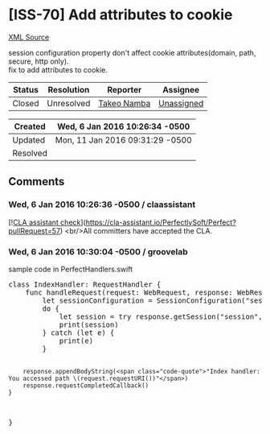 # [ISS-70] Add attributes to cookie

[XML Source](../xml/ISS-70.xml)
<p><p>session configuration property don't affect cookie attributes(domain, path, secure, http only).<br/>
fix to add attributes to cookie.</p></p>





Status|Resolution|Reporter|Assignee
------|----------|--------|--------
Closed|Unresolved|[Takeo Namba](groovelab)|[Unassigned]($-1)





Created|Wed, 6 Jan 2016 10:26:34 -0500
-------|--------------
Updated|Mon, 11 Jan 2016 09:31:29 -0500
Resolved|


## Comments




### Wed, 6 Jan 2016 10:26:36 -0500 / claassistant 

<p><p>[!<a href="https://cla-assistant.io/pull/badge/signed" class="external-link" rel="nofollow">CLA assistant check</a>](<a href="https://cla-assistant.io/PerfectlySoft/Perfect?pullRequest=57" class="external-link" rel="nofollow">https://cla-assistant.io/PerfectlySoft/Perfect?pullRequest=57</a>) &lt;br/&gt;All committers have accepted the CLA.</p></p>


### Wed, 6 Jan 2016 10:30:04 -0500 / groovelab 

<p><p>sample code in PerfectHandlers.swift</p>
<div class="code panel" style="border-width: 1px;"><div class="codeContent panelContent">
<pre class="code-java">
class IndexHandler: RequestHandler {
	func handleRequest(request: WebRequest, response: WebResponse) {
		let sessionConfiguration = SessionConfiguration(<span class="code-quote">"session"</span>, expires: 15, useCookie: <span class="code-keyword">true</span>, useLink: <span class="code-keyword">false</span>, useAuto: <span class="code-keyword">false</span>, useNone: <span class="code-keyword">false</span>, id: <span class="code-quote">"idid"</span>, domain: <span class="code-quote">"localhost"</span>, path: <span class="code-quote">"/"</span>, cookieExpires: 15, rotate: <span class="code-keyword">false</span>, secure: <span class="code-keyword">false</span>, httpOnly: <span class="code-keyword">false</span>)
		<span class="code-keyword">do</span> {
			let session = <span class="code-keyword">try</span> response.getSession(<span class="code-quote">"session"</span>, withConfiguration: sessionConfiguration)
			print(session)
		} <span class="code-keyword">catch</span> (let e) {
			print(e)
		}

		response.appendBodyString(<span class="code-quote">"Index handler: You accessed path \(request.requestURI())"</span>)
		response.requestCompletedCallback()
	}
}
</pre>
</div></div></p>


